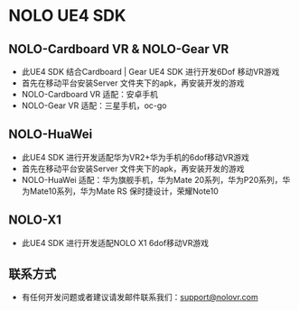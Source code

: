 # NOLO UE4 SDK
## NOLO-Cardboard VR & NOLO-Gear VR  
* 此UE4 SDK 结合Cardboard | Gear UE4 SDK 进行开发6Dof 移动VR游戏
* 首先在移动平台安装Server 文件夹下的apk，再安装开发的游戏
* NOLO-Cardboard VR 适配：安卓手机
* NOLO-Gear VR 适配：三星手机，oc-go

## NOLO-HuaWei
* 此UE4 SDK 进行开发适配华为VR2+华为手机的6dof移动VR游戏
* 首先在移动平台安装Server 文件夹下的apk，再安装开发的游戏
* NOLO-HuaWei 适配：华为旗舰手机，华为Mate 20系列，华为P20系列，华为Mate10系列，华为Mate RS 保时捷设计，荣耀Note10

## NOLO-X1
* 此UE4 SDK 进行开发适配NOLO X1 6dof移动VR游戏


## 联系方式
* 有任何开发问题或者建议请发邮件联系我们：support@nolovr.com 